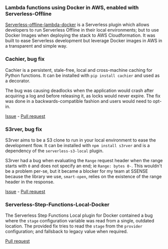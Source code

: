 ### Lambda functions using Docker in AWS, enabled with Serverless-Offline
[Serverless-offline-lambda-docker](https://www.npmjs.com/package/serverless-offline-lambda-docker-plugin) is a Serverless plugin which allows developers to run Serverless Offline in their local environments; but to use Docker Images when deploying the stack to AWS Cloudformation. It was built to ease Serverless development but leverage Docker images in AWS in a transparent and simple way.

### Cachier, bug fix
Cachier is a persistent, stale-free, local and cross-machine caching for Python functions. It can be installed with `pip install cachier` and used as a decorator.

The bug was causing deadlocks when the application would crash after acquiring a log and before releasing it, as locks would never expire. The fix was done in a backwards-compatible fashion and users would need to opt-in.

[Issue](https://github.com/shaypal5/cachier/issues/37) - [Pull request](https://github.com/shaypal5/cachier/pull/36)

### S3rver, bug fix
S3rver aims to be a S3 clone to run in your local environment to ease the development flow. It can be installed with `npm install s3rver` and is a dependency of the `serverless-s3-local` plugin.

S3rver had a bug when evaluating the `Range` request header when the range starts with `0` and does not specify an end; ie `Range: bytes 0-`. This wouldn't be a problem per-se, but it became a blocker for my team at SSENSE because the library we use, `smart-open`, relies on the existence of the range header in the response.

[Issue](https://github.com/jamhall/s3rver/issues/754) - [Pull request](https://github.com/jamhall/s3rver/pull/755)

### Serverless-Step-Functions-Local-Docker
The Serverless Step Functions Local plugin for Docker contained a bug where the `stage` configuration variable was read from a single, outdated location. The provided fix tries to read the `stage` from the `provider` configuration; and fallsback to legacy value when required.

[Pull request](https://github.com/evennode/serverless-step-functions-local-docker/pull/3)